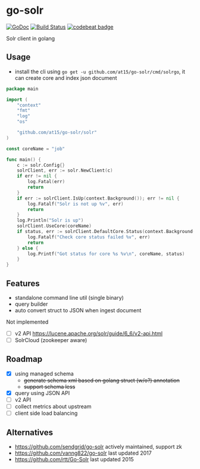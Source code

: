 # go-solr

[![GoDoc](https://godoc.org/github.com/at15/go-solr?status.svg)](https://godoc.org/github.com/at15/go-solr)
[![Build Status](https://travis-ci.org/at15/go-solr.svg?branch=master)](https://travis-ci.org/at15/go-solr)
[![codebeat badge](https://codebeat.co/badges/9c885c87-c100-49ec-8414-d369cd6461f5)](https://codebeat.co/projects/github-com-at15-go-solr-master)

Solr client in golang

## Usage

- install the cli using `go get -u github.com/at15/go-solr/cmd/solrgo`, it can create core and index json document

````go
package main

import (
	"context"
	"fmt"
	"log"
	"os"

	"github.com/at15/go-solr/solr"
)

const coreName = "job"

func main() {
    c := solr.Config{}
    solrClient, err := solr.NewClient(c)
    if err != nil {
        log.Fatal(err)
        return
    }
    if err := solrClient.IsUp(context.Background()); err != nil {
        log.Fatalf("Solr is not up %v", err)
        return
    }
    log.Println("Solr is up")
    solrClient.UseCore(coreName)
    if status, err := solrClient.DefaultCore.Status(context.Background(), false); err != nil {
        log.Fatalf("Check core status failed %v", err)
        return
    } else {
        log.Printf("Got status for core %s %v\n", coreName, status)
    }
}
````

## Features

- standalone command line util (single binary)
- query builder
- auto convert struct to JSON when ingest document 

Not implemented

- [ ] v2 API https://lucene.apache.org/solr/guide/6_6/v2-api.html
- [ ] SolrCloud (zookeeper aware)

## Roadmap

- [x] using managed schema
  - ~~generate schema xml based on golang struct (w/o?) annotation~~
  - ~~support schema less~~
- [x] query using JSON API
- [ ] v2 API
- [ ] collect metrics about upstream
- [ ] client side load balancing

## Alternatives

- https://github.com/sendgrid/go-solr actively maintained, support zk
- https://github.com/vanng822/go-solr last updated 2017
- https://github.com/rtt/Go-Solr last updated 2015